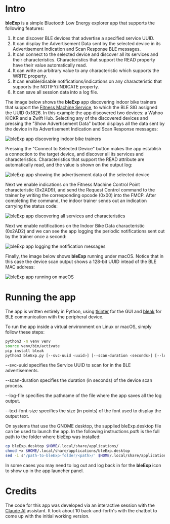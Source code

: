 # Intro

**bleExp** is a simple Bluetooth Low Energy explorer app that supports the following features:

1. It can discover BLE devices that advertise a specified service UUID.
2. It can display the Advertisement Data sent by the selected device in its Advertisement Indication and Scan Response BLE messages.
3. It can connect to the selected device and discover all its services and their characteristics. Characteristics that support the READ property have their value automatically read.
4. It can write an arbitrary value to any characteristic which supports the WRITE property.
5. It can enable/disable notifications/indications on any characteristic that supports the NOTIFY/INDICATE property.
6. It can save all session data into a log file.

The image below shows the **bleExp** app discovering indoor bike trainers that support the [Fitness Machine Service](https://www.bluetooth.com/specifications/specs/html/?src=ftms-v1-0-1_1756429637/FTMS_v1.0.1/out/en/index-en.html), to which the BLE SIG assigned the UUID 0x1826. In this example the app discovered two devices: a Wahoo KICKR and a Zwift Hub.  Selecting any of the discovered devices and pressing the "Show Advertisement Data" button displays all the data sent by the device in its Advertisement Indication and Scan Response messages:

![bleExp app discovering indoor bike trainers](./assets/bleExp-Demo-1.png)

Pressing the "Connect to Selected Device" button makes the app establish a connection to the target device, and discover all its services and characteristics. Characteristics that support the READ attribute are automatically read, and the value is shown on the output log:

![bleExp app showing the advertisement data of the selected device](./assets/bleExp-Demo-2.png)

Next we enable indications on the Fitness Machine Control Point characteristic (0x2AD9), and send the Request Control command to the trainer by writing the corresponding opcode (0x00) into the FMCP.  After completing the command, the indoor trainer sends out an indication carrying the status code:

![bleExp app discovering all services and characteristics](./assets/bleExp-Demo-3.png)

Next we enable notifications on the Indoor Bike Data characteristic (0x2AD2) and we can see the app logging the periodic notifications sent out by the trainer once a second:

![bleExp app logging the notification messages](./assets/bleExp-Demo-4.png)

Finally, the image below shows **bleExp** running under macOS.  Notice that in this case the device scan output shows a 128-bit UUID intead of the BLE MAC address:

![bleExp app running on macOS](./assets/bleExp-Demo-5.png)

# Running the app

The app is written entirely in Python, using [tkinter](https://docs.python.org/3/library/tkinter.html) for the GUI and [bleak](https://github.com/hbldh/bleak) for BLE communication with the peripheral device.

To run the app inside a virtual environment on Linux or macOS, simply follow these steps:

``` bash
python3 -m venv venv
source venv/bin/activate
pip install bleak
python3 bleExp.py [--svc-uuid <uuid>] [--scan-duration <seconds>] [--log-file <path>] [--text-font-size <points>]
```
--svc-uuid specifies the Service UUID to scan for in the BLE advertisements.

--scan-duration specifies the duration (in seconds) of the device scan process.

--log-file specifies the pathname of the file where the app saves all the log output.

--text-font-size specifies the size (in points) of the font used to display the output text.

On systems that use the GNOME desktop, the supplied bleExp.desktop file can be used to launch the app. In the following instructions _path_ is the full path to the folder where bleExp was installed:

``` bash
cp bleExp.desktop $HOME/.local/share/applications/
chmod +x $HOME/.local/share/applications/bleExp.desktop
sed -i s'/path-to-bleExp-folder/<path>/' $HOME/.local/share/applications/bleExp.desktop
```

In some cases you may need to log out and log back in for the **bleExp** icon to show up in the app launcher panel.

# Credits

The code for this app was developed via an interactive session with the [Claude AI](https://www.claude.ai) assistant. It took about 10 back-and-forth's with the chatbot to come up with the initial working version.
